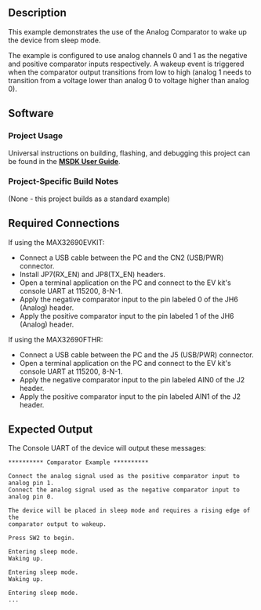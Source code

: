 ## Description

This example demonstrates the use of the Analog Comparator to wake up the device from sleep mode. 

The example is configured to use analog channels 0 and 1 as the negative and positive comparator inputs respectively. A wakeup event is triggered when the comparator output transitions from low to high (analog 1 needs to transition from a voltage lower than analog 0 to voltage higher than analog 0).

## Software

### Project Usage

Universal instructions on building, flashing, and debugging this project can be found in the **[MSDK User Guide](https://analogdevicesinc.github.io/msdk/USERGUIDE/)**.

### Project-Specific Build Notes

(None - this project builds as a standard example)

## Required Connections

If using the MAX32690EVKIT:
-   Connect a USB cable between the PC and the CN2 (USB/PWR) connector.
-   Install JP7(RX_EN) and JP8(TX_EN) headers.
-   Open a terminal application on the PC and connect to the EV kit's console UART at 115200, 8-N-1.
-   Apply the negative comparator input to the pin labeled 0 of the JH6 (Analog) header.
-   Apply the positive comparator input to the pin labeled 1 of the JH6 (Analog) header.

If using the MAX32690FTHR:
-   Connect a USB cable between the PC and the J5 (USB/PWR) connector.
-   Open a terminal application on the PC and connect to the EV kit's console UART at 115200, 8-N-1.
-   Apply the negative comparator input to the pin labeled AIN0 of the J2 header.
-   Apply the positive comparator input to the pin labeled AIN1 of the J2 header.

## Expected Output

The Console UART of the device will output these messages:

```
********** Comparator Example **********

Connect the analog signal used as the positive comparator input to analog pin 1.
Connect the analog signal used as the negative comparator input to analog pin 0.

The device will be placed in sleep mode and requires a rising edge of the
comparator output to wakeup.

Press SW2 to begin.

Entering sleep mode.
Waking up.

Entering sleep mode.
Waking up.

Entering sleep mode.
...
```
